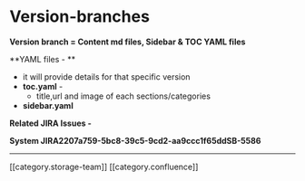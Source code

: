 # Version-branches

**Version branch =  Content md files, Sidebar & TOC YAML files**

\*\*YAML files  - \*\*

* it will provide details for that specific version
* **toc.yaml** -&#x20;
  * title,url and image of each sections/categories
* **sidebar.yaml**

**Related JIRA Issues -**

**System JIRA2207a759-5bc8-39c5-9cd2-aa9ccc1f65ddSB-5586**

***

\[\[category.storage-team]] \[\[category.confluence]]
